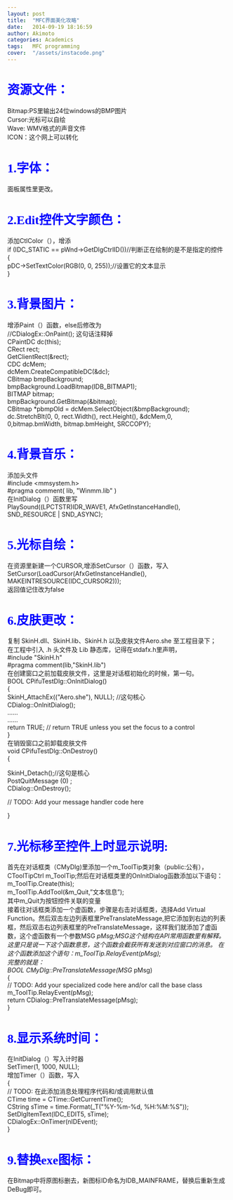```yaml
---
layout: post
title:  "MFC界面美化攻略"
date:   2014-09-19 18:16:59
author: Akimoto
categories: Academics
tags:	MFC programming
cover:  "/assets/instacode.png"
---
```


# <font face="德彪钢笔行书字库"><font color="blue">资源文件：</font></font>
Bitmap:PS里输出24位windows的BMP图片<br />
Cursor:光标可以自绘<br />
Wave: WMV格式的声音文件<br />
ICON：这个网上可以转化<br />
# <font face="德彪钢笔行书字库"><font color="blue">1.字体：</font></font>
面板属性里更改。<br />
# <font face="德彪钢笔行书字库"><font color="blue">2.Edit控件文字颜色：</font></font>
添加CtlColor（），增添<br />
if (IDC_STATIC == pWnd->GetDlgCtrlID())//判断正在绘制的是不是指定的控件<br />
{<br />
pDC->SetTextColor(RGB(0, 0, 255));//设置它的文本显示<br />
}
# <font face="德彪钢笔行书字库"><font color="blue">3.背景图片：</font></font>
增添Paint（）函数，else后修改为<br />
//CDialogEx::OnPaint();   这句话注释掉<br />
		CPaintDC   dc(this);<br />
		CRect   rect;<br />
		GetClientRect(&rect);<br />
		CDC   dcMem;<br />
		dcMem.CreateCompatibleDC(&dc);<br />
		CBitmap   bmpBackground;<br />
		bmpBackground.LoadBitmap(IDB_BITMAP1);<br />
		BITMAP   bitmap;<br />
		bmpBackground.GetBitmap(&bitmap);<br />
		CBitmap   *pbmpOld = dcMem.SelectObject(&bmpBackground);<br />
		dc.StretchBlt(0, 0, rect.Width(), rect.Height(), &dcMem,0, <br />0,bitmap.bmWidth, bitmap.bmHeight, SRCCOPY);
# <font face="德彪钢笔行书字库"><font color="blue">4.背景音乐：</font></font>
添加头文件<br />
 #include <mmsystem.h><br />
 #pragma comment( lib, "Winmm.lib" )<br />
在InitDialog（）函数里写<br />
PlaySound((LPCTSTR)IDR_WAVE1, AfxGetInstanceHandle(), SND_RESOURCE | SND_ASYNC);
# <font face="德彪钢笔行书字库"><font color="blue">5.光标自绘：</font></font>
在资源里新建一个CURSOR,增添SetCursor（）函数，写入<br />
SetCursor(LoadCursor(AfxGetInstanceHandle(), MAKEINTRESOURCE(IDC_CURSOR2)));<br />
返回值记住改为false
# <font face="德彪钢笔行书字库"><font color="blue">6.皮肤更改：</font></font>
复制 SkinH.dll、SkinH.lib、SkinH.h 以及皮肤文件Aero.she 至工程目录下；<br />
在工程中引入 .h 头文件及 Lib 静态库，记得在stdafx.h里声明，<br />
 #include "SkinH.h"<br />
 #pragma comment(lib,"SkinH.lib")<br />
在创建窗口之前加载皮肤文件，这里是对话框初始化的时候，第一句。<br />
BOOL CPifuTestDlg::OnInitDialog()<br />
{<br />
	SkinH_AttachEx(("Aero.she"), NULL); //这句核心<br />
	CDialog::OnInitDialog();<br />
	……<br />
	……<br />
	return TRUE;  // return TRUE  unless you set the focus to a control<br />
}<br />
在销毁窗口之前卸载皮肤文件<br />
void CPifuTestDlg::OnDestroy() <br />
{<br />

SkinH_Detach();//这句是核心<br />
PostQuitMessage (0) ;<br />
CDialog::OnDestroy();<br />

// TODO: Add your message handler code here<br />

}
# <font face="德彪钢笔行书字库"><font color="blue">7.光标移至控件上时显示说明:</font></font>
首先在对话框类（CMyDlg)里添加一个m_ToolTip类对象（public:公有），CToolTipCtrl m_ToolTip;然后在对话框类里的OnInitDialog函数添加以下语句：<br />
m_ToolTip.Create(this);<br />
m_ToolTip.AddTool(&m_Quit,”文本信息”);<br />
其中m_Quit为按钮控件关联的变量<br />
接着往对话框类添加一个虚函数，步骤是右击对话框类，选择Add Virtual Function。然后双击左边列表框里PreTranslateMessage,把它添加到右边的列表框，然后双击右边列表框里的PreTranslateMessage，这样我们就添加了虚函数，这个虚函数有一个参数MSG *pMsg;MSG这个结构在API常用函数里有解释。这里只是说一下这个函数意思，这个函数会截获所有发送到对应窗口的消息。
在这个函数添加这个语句：m_ToolTip.RelayEvent(pMsg);<br />
完整的就是：<br />
BOOL CMyDlg::PreTranslateMessage(MSG* pMsg)<br />
{<br />
// TODO: Add your specialized code here and/or call the base class<br />
m_ToolTip.RelayEvent(pMsg);<br />
return CDialog::PreTranslateMessage(pMsg);<br />
}
# <font face="德彪钢笔行书字库"><font color="blue">8.显示系统时间：</font></font>
在InitDialog（）写入计时器<br />
SetTimer(1, 1000, NULL);<br />
增加Timer（）函数，写入<br />
{<br />
	// TODO:  在此添加消息处理程序代码和/或调用默认值<br />
	CTime time = CTime::GetCurrentTime();<br />
	CString sTime = time.Format(_T("%Y-%m-%d, %H:%M:%S"));<br />
	SetDlgItemText(IDC_EDIT5, sTime);<br />
	CDialogEx::OnTimer(nIDEvent);<br />
}
# <font face="德彪钢笔行书字库"><font color="blue">9.替换exe图标：</font></font>
在Bitmap中将原图标删去，新图标ID命名为IDB_MAINFRAME，替换后重新生成DeBug即可。



<!--
You’ll find this post in your `_posts` directory. Go ahead and edit it and re-build the site to see your changes. You can rebuild the site in many different ways, but the most common way is to run `jekyll serve`, which launches a web server and auto-regenerates your site when a file is updated.

## Adding New Posts

To add new posts, simply add a file in the `_posts` directory that follows the convention `YYYY-MM-DD-name-of-post.ext` and includes the necessary front matter. Take a look at the source for this post to get an idea about how it works.

### Tags and Categories

If you list one or more categories or tags in the front matter of your post, they will be included with the post on the page as links. Clicking the link will bring you to an auto-generated archive page for the category or tag, created using the [jekyll-archive][jekyll-archive] gem.

### Cover Images

To add a cover image to your post, set the "cover" property in the front matter with the relative URL of the image (i.e. <code>cover: "/assets/cover_image.jpg"</code>).

### Code Snippets

You can use [highlight.js][highlight] to add syntax highlight code snippets:

Use the [Liquid][liquid] `{% raw %}{% highlight <language> %}{% endraw %}` tag to add syntax highlighting to code snippets.

For instance, this template...
{% highlight html %}
{% raw %}{% highlight javascript %}    
function demo(string, times) {    
  for (var i = 0; i < times; i++) {    
    console.log(string);    
  }    
}    
demo("hello, world!", 10);
{% endhighlight %}{% endraw %}
{% endhighlight %}

...will come out looking like this:

{% highlight javascript %}
function demo(string, times) {
  for (var i = 0; i < times; i++) {
    console.log(string);
  }
}
demo("hello, world!", 10);
{% endhighlight %}

Syntax highlighting is done using [highlight.js][highlight]. You can change the active theme in [head.html](https://github.com/bencentra/centrarium/blob/2dcd73d09e104c3798202b0e14c1db9fa6e77bc7/_includes/head.html#L15).

### Images

Lightbox has been enabled for images. To create the link that'll launch the lightbox, add <code>data-lightbox</code> and <code>data-title</code> attributes to an <code>&lt;a&gt;</code> tag around your <code>&lt;img&gt;</code> tag. The result is:

<a href="//bencentra.com/assets/images/falcon9_large.jpg" data-lightbox="falcon9-large" data-title="Check out the Falcon 9 from SpaceX">
  <img src="//bencentra.com/assets/images/falcon9_small.jpg" title="Check out the Falcon 9 from SpaceX">
</a>

For more information, check out the [Lightbox][lightbox] website.

Check out the [Jekyll docs][jekyll] for more info on how to get the most out of Jekyll. File all bugs/feature requests at [Jekyll’s GitHub repo][jekyll-gh]. If you have questions, you can ask them on [Jekyll’s dedicated Help repository][jekyll-help].

[jekyll]:      http://jekyllrb.com
[jekyll-gh]:   https://github.com/jekyll/jekyll
[jekyll-help]: https://github.com/jekyll/jekyll-help
[highlight]:   https://highlightjs.org/
[lightbox]:    http://lokeshdhakar.com/projects/lightbox2/
[jekyll-archive]: https://github.com/jekyll/jekyll-archives
[liquid]: https://github.com/Shopify/liquid/wiki/Liquid-for-Designers--->
